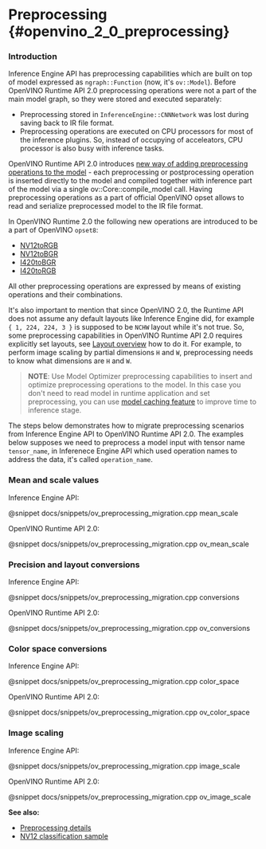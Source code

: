 # Preprocessing {#openvino_2_0_preprocessing}

### Introduction

Inference Engine API has preprocessing capabilities which are built on top of model expressed as `ngraph::Function` (now, it's `ov::Model`). Before OpenVINO Runtime API 2.0 preprocessing operations were not a part of the main model graph, so they were stored and executed separately:
- Preprocessing stored in `InferenceEngine::CNNNetwork` was lost during saving back to IR file format.
- Preprocessing operations are executed on CPU processors for most of the inference plugins. So, instead of occupying of acceleators, CPU processor is also busy with inference tasks.

OpenVINO Runtime API 2.0 introduces [new way of adding preprocessing operations to the model](../preprocessing_overview.md) - each preprocessing or postprocessing operation is inserted directly to the model and compiled together with inference part of the model via a single ov::Core::compile_model call.
Having preprocessing operations as a part of official OpenVINO opset allows to read and serialize preprocessed model to the IR file format.

In OpenVINO Runtime 2.0 the following new operations are introduced to be a part of OpenVINO `opset8`:
- [NV12toRGB](../../ops/image/NV12toRGB_8.md)
- [NV12toBGR](../../ops/image/NV12toBGR_8.md)
- [I420toBGR](../../ops/image/I420toBGR_8.md)
- [I420toRGB](../../ops/image/I420toRGB_8.md)

All other preprocessing operations are expressed by means of existing operations and their combinations.

It's also important to mention that since OpenVINO 2.0, the Runtime API does not assume any default layouts like Inference Engine did, for example `{ 1, 224, 224, 3 }` is supposed to be `NCHW` layout while it's not true. So, some preprocessing capabilities in OpenVINO Runtime API 2.0 requires explicitly set layouts, see [Layout overview](../layout_overview.md) how to do it. For example, to perform image scaling by partial dimensions `H` and `W`, preprocessing needs to know what dimensions are `H` and `W`.

> **NOTE**: Use Model Optimizer preprocessing capabilities to insert and optimize preprocessing operations to the model. In this case you don't need to read model in runtime application and set preprocessing, you can use [model caching feature](../Model_caching_overview.md) to improve time to inference stage.

The steps below demonstrates how to migrate preprocessing scenarios from Inference Engine API to OpenVINO Runtime API 2.0.
The examples below supposes we need to preprocess a model input with tensor name `tensor_name`, in Inferenece Engine API which used operation names to address the data, it's called `operation_name`.

### Mean and scale values

Inference Engine API:

@snippet docs/snippets/ov_preprocessing_migration.cpp mean_scale

OpenVINO Runtime API 2.0:

@snippet docs/snippets/ov_preprocessing_migration.cpp ov_mean_scale

### Precision and layout conversions

Inference Engine API:

@snippet docs/snippets/ov_preprocessing_migration.cpp conversions

OpenVINO Runtime API 2.0:

@snippet docs/snippets/ov_preprocessing_migration.cpp ov_conversions

### Color space conversions

Inference Engine API:

@snippet docs/snippets/ov_preprocessing_migration.cpp color_space

OpenVINO Runtime API 2.0:

@snippet docs/snippets/ov_preprocessing_migration.cpp ov_color_space

### Image scaling

Inference Engine API:

@snippet docs/snippets/ov_preprocessing_migration.cpp image_scale

OpenVINO Runtime API 2.0:

@snippet docs/snippets/ov_preprocessing_migration.cpp ov_image_scale

**See also:**
- [Preprocessing details](../preprocessing_details.md)
- [NV12 classification sample](../../../samples/cpp/hello_nv12_input_classification/README.md)
